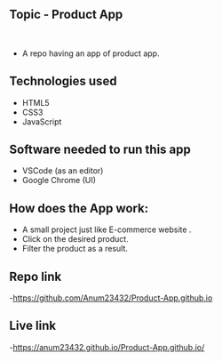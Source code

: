 ## Topic - Product App
​
- A repo having an app of product app.
​
## Technologies used
- HTML5 
- CSS3
- JavaScript 

## Software needed to run this app
- VSCode (as an editor)
- Google Chrome (UI)

## How does the App work:
- A small project just like E-commerce website .
- Click on the desired product. 
- Filter the product as a result.

## Repo link
-https://github.com/Anum23432/Product-App.github.io

## Live link
-https://anum23432.github.io/Product-App.github.io/

